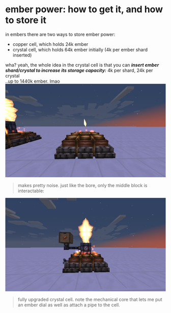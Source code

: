 # ember power: how to get it, and how to store it
in embers there are two ways to store ember power:<br>
- copper cell, which holds 24k ember
- crystal cell, which holds 64k ember initially (4k per ember shard inserted)<br>

wha? yeah, the whole idea in the crystal cell is that you can ***insert ember shard/crystal to increase its storage capacity:*** 4k per shard, 24k per crystal<br>
..up to 1440k ember. lmao<br>
![crystal cell when placed, unupgraded](https://raw.githubusercontent.com/oxyCabhru/embersGuide/master/images/unupgradedcrystalcell.png)<br>
> makes pretty noise. just like the bore, only the middle block is interactable:

![crystal cell fully upgraded with setup](https://raw.githubusercontent.com/oxyCabhru/embersGuide/master/images/crystalcell.png)<br>
> fully upgraded crystal cell. note the mechanical core that lets me put an ember dial as well as attach a pipe to the cell.
